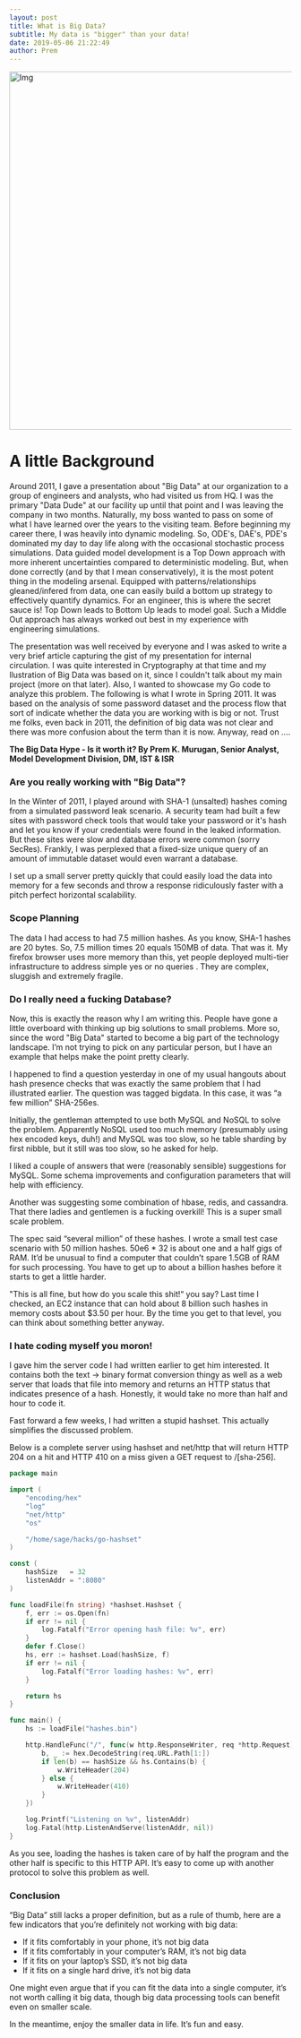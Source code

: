 ```yaml
---
layout: post
title: What is Big Data?
subtitle: My data is "bigger" than your data!
date: 2019-05-06 21:22:49
author: Prem
---
```


<div class="block">
          <left><img src="{{ site.baseurl }}/img/bd2.png" alt="Img" style="width:640px;"/></left>
          </div>
          
# A little Background

Around 2011, I gave a presentation about "Big Data" at our organization to a group of engineers and analysts, who had visited us from HQ. I was the primary "Data Dude" at our facility up until that point and I was leaving the company in two months. Naturally, my boss wanted to pass on some of what I have learned over the years to the visiting team. Before beginning my career there, I was heavily into dynamic modeling. So, ODE's, DAE's, PDE's dominated my day to day life along with the occasional stochastic process simulations. Data guided model development is a Top Down approach with more inherent uncertainties compared to deterministic modeling. But, when done correctly (and by that I mean conservatively), it is the most potent thing in the modeling arsenal. Equipped with patterns/relationships gleaned/infered from data, one can easily build a bottom up strategy to effectively quantify dynamics. For an engineer, this is where the secret sauce is! Top Down leads to Bottom Up leads to model goal. Such a Middle Out approach has always worked out best in my experience with engineering simulations. 

The presentation was well received by everyone and I was asked to write a very brief article capturing the gist of my presentation for internal circulation. I was quite interested in Cryptography at that time and my llustration of Big Data was based on it, since I couldn't talk about my main project (more on that later). Also, I wanted to showcase my Go code to analyze this problem. The following is what I wrote in Spring 2011. It was based on the analysis of some password dataset and the process flow that sort of indicate whether the data you are working with is big or not. Trust me folks, even back in 2011, the definition of big data was not clear and there was more confusion about the term than it is now. Anyway, read on ....

**The Big Data Hype - Is it worth it? By Prem K. Murugan, Senior Analyst, Model Development Division, DM, IST & ISR**

### Are you really working with "Big Data"?

In the Winter of 2011, I played around with SHA-1 (unsalted) hashes coming from a simulated password leak scenario. A security team had built a few sites with password check tools that would take your password or it's hash and let you know if your credentials were found in the leaked information. But these sites were slow and database errors were common (sorry SecRes). Frankly, I was perplexed that a fixed-size unique query of an amount of immutable dataset would even warrant a database.

I set up a small server pretty quickly that could easily load the data into memory for a few seconds and throw a response ridiculously faster with a pitch perfect horizontal scalability.

### Scope Planning

The data I had access to had 7.5 million hashes. As you know, SHA-1 hashes are 20 bytes. So, 7.5 million times 20 equals 150MB of data. That was it. My firefox browser uses more memory than this, yet people deployed multi-tier infrastructure to address simple yes or no queries . They are complex, sluggish and extremely fragile.

### Do I really need a fucking Database?

Now, this is exactly the reason why I am writing this. People have gone a little overboard with thinking up big solutions to small problems. More so, since the word "Big Data" started to become a big part of the technology landscape. I’m not trying to pick on any particular person, but I have an example that helps make the point pretty clearly.

I happened to find a question yesterday in one of my usual hangouts about hash presence checks that was exactly the same problem that I had illustrated earlier. The question was tagged bigdata. In this case, it was “a few million” SHA-256es.

Initially, the gentleman attempted to use both MySQL and NoSQL to solve the problem. Apparently NoSQL used too much memory (presumably using hex encoded keys, duh!) and MySQL was too slow, so he table sharding by first nibble, but it still was too slow, so he asked for help.

I liked a couple of answers that were (reasonably sensible) suggestions for MySQL. Some schema improvements and configuration parameters that will help with efficiency.

Another was suggesting some combination of hbase, redis, and cassandra. That there ladies and gentlemen is a fucking overkill! This is a super small scale problem.

The spec said “several million” of these hashes. I wrote a small test case scenario with 50 million hashes. 50e6 * 32 is about one and a half gigs of RAM. It’d be unusual to find a computer that couldn’t spare 1.5GB of RAM for such processing. You have to get up to about a billion hashes before it starts to get a little harder.

"This is all fine, but how do you scale this shit!“ you say? Last time I checked, an EC2 instance that can hold about 8 billion such hashes in memory costs about $3.50 per hour. By the time you get to that level, you can think about something better anyway.

### I hate coding myself you moron!

I gave him the server code I had written earlier to get him interested. It contains both the text -> binary format conversion thingy as well as a web server that loads that file into memory and returns an HTTP status that indicates presence of a hash. Honestly, it would take no more than half and hour to code it.

Fast forward a few weeks, I had written a stupid hashset. This actually simplifies the discussed problem.

Below is a complete server using hashset and net/http that will return HTTP 204 on a hit and HTTP 410 on a miss given a GET request to /[sha-256].

```go
package main

import (
	"encoding/hex"
	"log"
	"net/http"
	"os"

	"/home/sage/hacks/go-hashset"
)

const (
	hashSize   = 32
	listenAddr = ":8080"
)

func loadFile(fn string) *hashset.Hashset {
	f, err := os.Open(fn)
	if err != nil {
		log.Fatalf("Error opening hash file: %v", err)
	}
	defer f.Close()
	hs, err := hashset.Load(hashSize, f)
	if err != nil {
		log.Fatalf("Error loading hashes: %v", err)
	}

	return hs
}

func main() {
	hs := loadFile("hashes.bin")

	http.HandleFunc("/", func(w http.ResponseWriter, req *http.Request) {
		b, _ := hex.DecodeString(req.URL.Path[1:])
		if len(b) == hashSize && hs.Contains(b) {
			w.WriteHeader(204)
		} else {
			w.WriteHeader(410)
		}
	})

	log.Printf("Listening on %v", listenAddr)
	log.Fatal(http.ListenAndServe(listenAddr, nil))
}
```
As you see, loading the hashes is taken care of by half the program and the other half is specific to this HTTP API. It’s easy to come up with another protocol to solve this problem as well.

### Conclusion

“Big Data” still lacks a proper definition, but as a rule of thumb, here are a few indicators that you’re definitely not working with big data:

* If it fits comfortably in your phone, it’s not big data
* If it fits comfortably in your computer’s RAM, it’s not big data
* If it fits on your laptop’s SSD, it’s not big data
* If it fits on a single hard drive, it’s not big data

One might even argue that if you can fit the data into a single computer, it’s not worth calling it big data, though big data processing tools can benefit even on smaller scale.

In the meantime, enjoy the smaller data in life. It’s fun and easy.

